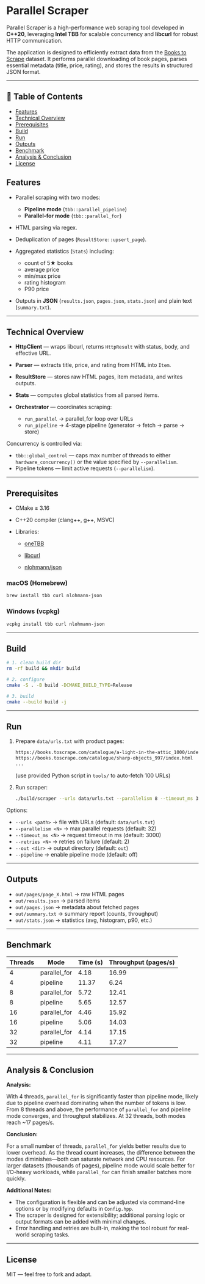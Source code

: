 # Parallel Scraper


Parallel Scraper is a high-performance web scraping tool developed in **C++20**, leveraging **Intel TBB** for scalable concurrency and **libcurl** for robust HTTP communication.

The application is designed to efficiently extract data from the [Books to Scrape](https://books.toscrape.com) dataset. It performs parallel downloading of book pages, parses essential metadata (title, price, rating), and stores the results in structured JSON format.

---

## 📑 Table of Contents

* [Features](#features)
* [Technical Overview](#technical-overview)
* [Prerequisites](#prerequisites)
* [Build](#build)
* [Run](#run)
* [Outputs](#outputs)
* [Benchmark](#benchmark)
* [Analysis & Conclusion](#analysis--conclusion)
* [License](#license)

## Features

* Parallel scraping with two modes:

  * **Pipeline mode** (`tbb::parallel_pipeline`)
  * **Parallel-for mode** (`tbb::parallel_for`)
* HTML parsing via regex.
* Deduplication of pages (`ResultStore::upsert_page`).
* Aggregated statistics (`Stats`) including:

  * count of 5★ books
  * average price
  * min/max price
  * rating histogram
  * P90 price
* Outputs in **JSON** (`results.json`, `pages.json`, `stats.json`) and plain text (`summary.txt`).

---

<!-- Project structure removed as requested -->

## Technical Overview

* **HttpClient** — wraps libcurl, returns `HttpResult` with status, body, and effective URL.
* **Parser** — extracts title, price, and rating from HTML into `Item`.
* **ResultStore** — stores raw HTML pages, item metadata, and writes outputs.
* **Stats** — computes global statistics from all parsed items.
* **Orchestrator** — coordinates scraping:

  * `run_parallel` → parallel\_for loop over URLs
  * `run_pipeline` → 4-stage pipeline (generator → fetch → parse → store)

Concurrency is controlled via:

* `tbb::global_control` — caps max number of threads to either `hardware_concurrency()` or the value specified by `--parallelism`.
* Pipeline tokens — limit active requests (`--parallelism`).

---

## Prerequisites

* CMake ≥ 3.16
* C++20 compiler (clang++, g++, MSVC)
* Libraries:

  * [oneTBB](https://github.com/oneapi-src/oneTBB)
  * [libcurl](https://curl.se/libcurl/)

  * [nlohmann/json](https://github.com/nlohmann/json)


### macOS (Homebrew)

```bash
brew install tbb curl nlohmann-json
```

### Windows (vcpkg)

```bash
vcpkg install tbb curl nlohmann-json
```

---

## Build

```bash
# 1. clean build dir
rm -rf build && mkdir build

# 2. configure
cmake -S . -B build -DCMAKE_BUILD_TYPE=Release

# 3. build
cmake --build build -j
```

---

## Run

1. Prepare `data/urls.txt` with product pages:

   ```txt
   https://books.toscrape.com/catalogue/a-light-in-the-attic_1000/index.html
   https://books.toscrape.com/catalogue/sharp-objects_997/index.html
   ...
   ```

   (use provided Python script in `tools/` to auto-fetch 100 URLs)

2. Run scraper:

   ```bash
   ./build/scraper --urls data/urls.txt --parallelism 8 --timeout_ms 3000 --retries 2 --out out --use-pipeline
  Options:

  * `--urls <path>` → file with URLs (default: `data/urls.txt`)
  * `--parallelism <N>` → max parallel requests (default: 32)
  * `--timeout_ms <N>` → request timeout in ms (default: 3000)
  * `--retries <N>` → retries on failure (default: 2)
  * `--out <dir>` → output directory (default: `out`)
  * `--pipeline` → enable pipeline mode (default: off)

---

## Outputs

* `out/pages/page_X.html` → raw HTML pages
* `out/results.json` → parsed items
* `out/pages.json` → metadata about fetched pages
* `out/summary.txt` → summary report (counts, throughput)
* `out/stats.json` → statistics (avg, histogram, p90, etc.)

---


## Benchmark

| Threads | Mode          | Time (s) | Throughput (pages/s) |
| ------- | ------------- | -------- | -------------------- |
| 4       | parallel_for  | 4.18     | 16.99                |
| 4       | pipeline      | 11.37    | 6.24                 |
| 8       | parallel_for  | 5.72     | 12.41                |
| 8       | pipeline      | 5.65     | 12.57                |
| 16      | parallel_for  | 4.46     | 15.92                |
| 16      | pipeline      | 5.06     | 14.03                |
| 32      | parallel_for  | 4.14     | 17.15                |
| 32      | pipeline      | 4.11     | 17.27                |

---

## Analysis & Conclusion

**Analysis:**

With 4 threads, `parallel_for` is significantly faster than pipeline mode, likely due to pipeline overhead dominating when the number of tokens is low. From 8 threads and above, the performance of `parallel_for` and pipeline mode converges, and throughput stabilizes. At 32 threads, both modes reach ~17 pages/s.

**Conclusion:**

For a small number of threads, `parallel_for` yields better results due to lower overhead. As the thread count increases, the difference between the modes diminishes—both can saturate network and CPU resources. For larger datasets (thousands of pages), pipeline mode would scale better for I/O-heavy workloads, while `parallel_for` can finish smaller batches more quickly.

**Additional Notes:**

- The configuration is flexible and can be adjusted via command-line options or by modifying defaults in `Config.hpp`.
- The scraper is designed for extensibility; additional parsing logic or output formats can be added with minimal changes.
- Error handling and retries are built-in, making the tool robust for real-world scraping tasks.

---


## License

MIT — feel free to fork and adapt.
